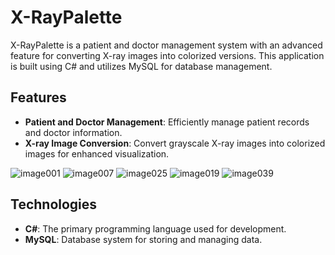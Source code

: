 # X-RayPalette

X-RayPalette is a patient and doctor management system with an advanced feature for converting X-ray images into colorized versions. This application is built using C# and utilizes MySQL for database management.

## Features

- **Patient and Doctor Management**: Efficiently manage patient records and doctor information.
- **X-ray Image Conversion**: Convert grayscale X-ray images into colorized images for enhanced visualization.
  
![image001](https://github.com/user-attachments/assets/43601e72-f0e2-4923-ad92-6b751733cf68)
![image007](https://github.com/user-attachments/assets/d0923ccb-2ba4-48a6-a761-efad8781a3f6)
![image025](https://github.com/user-attachments/assets/d51d19c4-0ba3-4847-abe4-b904f7931b15)
![image019](https://github.com/user-attachments/assets/6585a03f-3062-4206-a11a-160232e70da5)
![image039](https://github.com/user-attachments/assets/7ac5ff40-dd19-4ea1-9d83-3f2114cdf915)


## Technologies

- **C#**: The primary programming language used for development.
- **MySQL**: Database system for storing and managing data.
